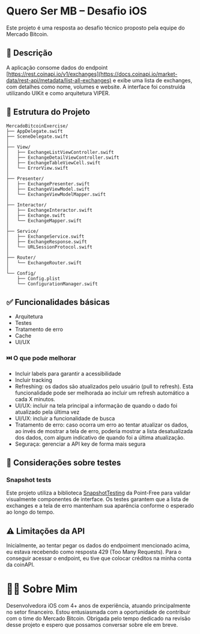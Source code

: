 # Quero Ser MB – Desafio iOS

Este projeto é uma resposta ao desafio técnico proposto pela equipe do Mercado Bitcoin.

## 📱 Descrição

A aplicação consome dados do endpoint [https://rest.coinapi.io/v1/exchanges](https://docs.coinapi.io/market-data/rest-api/metadata/list-all-exchanges) e exibe uma lista de exchanges, com detalhes como nome, volumes e website. A interface foi construída utilizando UIKit e como arquitetura VIPER.

## 📂 Estrutura do Projeto

```
MercadoBitcoinExercise/
├── AppDelegate.swift
├── SceneDelegate.swift
│
├── View/
│   ├── ExchangeListViewController.swift
│   ├── ExchangeDetailViewController.swift
│   ├── ExchangeTableViewCell.swift
│   └── ErrorView.swift
│
├── Presenter/
│   ├── ExchangePresenter.swift
│   ├── ExchangeViewModel.swift
│   └── ExchangeViewModelMapper.swift
│
├── Interactor/
│   ├── ExchangeInteractor.swift
│   ├── Exchange.swift
│   └── ExchangeMapper.swift
│
├── Service/
│   ├── ExchangeService.swift
│   ├── ExchangeResponse.swift
│   └── URLSessionProtocol.swift
│
├── Router/
│   └── ExchangeRouter.swift
│
└── Config/
    ├── Config.plist
    └── ConfigurationManager.swift
```

## ✅ Funcionalidades básicas
- Arquitetura
- Testes
- Tratamento de erro
- Cache
- UI/UX

### ⏭️ O que pode melhorar
- Incluir labels para garantir a acessibilidade
- Incluir tracking
- Refreshing: os dados são atualizados pelo usuário (pull to refresh). Esta funcionalidade pode ser melhorada ao incluir um refresh automático a cada X minutos.
- UI/UX: incluir na tela principal a informação de quando o dado foi atualizado pela última vez
- UI/UX: incluir a funcionalidade de busca
- Tratamento de erro: caso ocorra um erro ao tentar atualizar os dados, ao invés de mostrar a tela de erro, poderia mostrar a lista desatualizada dos dados, com algum indicativo de quando foi a última atualização.
- Seguraça: gerenciar a API key de forma mais segura


## 🧪 Considerações sobre testes

### Snapshot tests
Este projeto utiliza a biblioteca [SnapshotTesting](https://github.com/pointfreeco/swift-snapshot-testing) da Point-Free para validar visualmente componentes de interface. Os testes garantem que a lista de exchanges e a tela de erro mantenham sua aparência conforme o esperado ao longo do tempo.

## ⚠️ Limitações da API
Inicialmente, ao tentar pegar os dados do endpoiment mencionado acima, eu estava recebendo como resposta 429 (Too Many Requests). Para o conseguir acessar o endpoint, eu tive que colocar créditos na minha conta da coinAPI. 

# 🙋‍♀️ Sobre Mim
Desenvolvedora iOS com 4+ anos de experiência, atuando principalmente no setor financeiro. Estou entusiasmada com a oportunidade de contribuir com o time do Mercado Bitcoin. Obrigada pelo tempo dedicado na revisão desse projeto e espero que possamos conversar sobre ele em breve.
